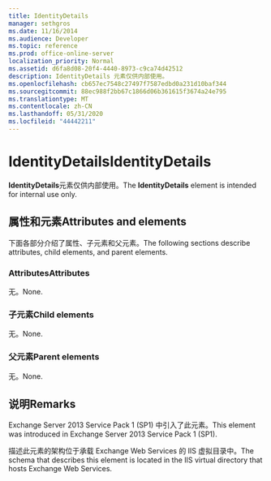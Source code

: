 ```yaml
---
title: IdentityDetails
manager: sethgros
ms.date: 11/16/2014
ms.audience: Developer
ms.topic: reference
ms.prod: office-online-server
localization_priority: Normal
ms.assetid: d6fa8d08-20f4-4440-8973-c9ca74d42512
description: IdentityDetails 元素仅供内部使用。
ms.openlocfilehash: cb657ec7548c27497f7587edbd0a231d10baf344
ms.sourcegitcommit: 88ec988f2bb67c1866d06b361615f3674a24e795
ms.translationtype: MT
ms.contentlocale: zh-CN
ms.lasthandoff: 05/31/2020
ms.locfileid: "44442211"
---
```

# <a name="identitydetails"></a><span data-ttu-id="b0709-103">IdentityDetails</span><span class="sxs-lookup"><span data-stu-id="b0709-103">IdentityDetails</span></span>

<span data-ttu-id="b0709-104">**IdentityDetails**元素仅供内部使用。</span><span class="sxs-lookup"><span data-stu-id="b0709-104">The **IdentityDetails** element is intended for internal use only.</span></span> 

## <a name="attributes-and-elements"></a><span data-ttu-id="b0709-105">属性和元素</span><span class="sxs-lookup"><span data-stu-id="b0709-105">Attributes and elements</span></span>

<span data-ttu-id="b0709-106">下面各部分介绍了属性、子元素和父元素。</span><span class="sxs-lookup"><span data-stu-id="b0709-106">The following sections describe attributes, child elements, and parent elements.</span></span>
  
### <a name="attributes"></a><span data-ttu-id="b0709-107">Attributes</span><span class="sxs-lookup"><span data-stu-id="b0709-107">Attributes</span></span>

<span data-ttu-id="b0709-108">无。</span><span class="sxs-lookup"><span data-stu-id="b0709-108">None.</span></span>
  
### <a name="child-elements"></a><span data-ttu-id="b0709-109">子元素</span><span class="sxs-lookup"><span data-stu-id="b0709-109">Child elements</span></span>

<span data-ttu-id="b0709-110">无。</span><span class="sxs-lookup"><span data-stu-id="b0709-110">None.</span></span>
  
### <a name="parent-elements"></a><span data-ttu-id="b0709-111">父元素</span><span class="sxs-lookup"><span data-stu-id="b0709-111">Parent elements</span></span>

<span data-ttu-id="b0709-112">无。</span><span class="sxs-lookup"><span data-stu-id="b0709-112">None.</span></span>
  
## <a name="remarks"></a><span data-ttu-id="b0709-113">说明</span><span class="sxs-lookup"><span data-stu-id="b0709-113">Remarks</span></span>

<span data-ttu-id="b0709-114">Exchange Server 2013 Service Pack 1 (SP1) 中引入了此元素。</span><span class="sxs-lookup"><span data-stu-id="b0709-114">This element was introduced in Exchange Server 2013 Service Pack 1 (SP1).</span></span>
  
<span data-ttu-id="b0709-115">描述此元素的架构位于承载 Exchange Web Services 的 IIS 虚拟目录中。</span><span class="sxs-lookup"><span data-stu-id="b0709-115">The schema that describes this element is located in the IIS virtual directory that hosts Exchange Web Services.</span></span>
  

